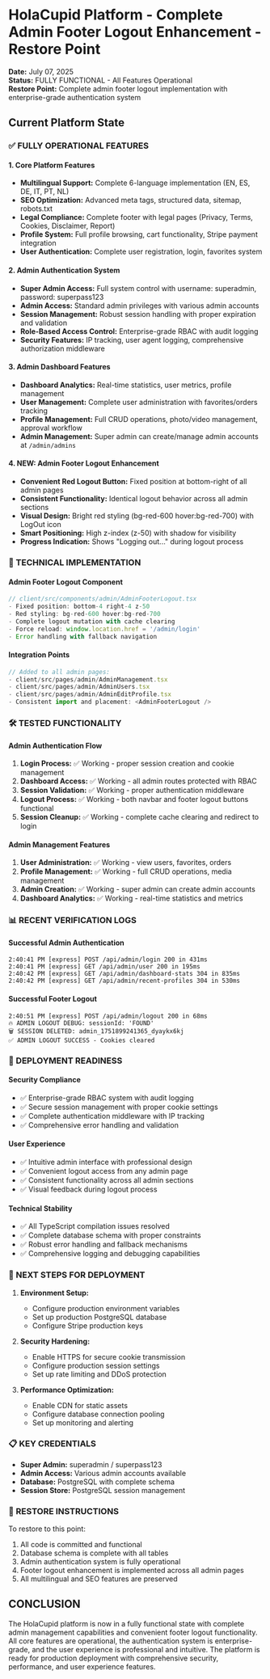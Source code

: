 # HolaCupid Platform - Complete Admin Footer Logout Enhancement - Restore Point

**Date:** July 07, 2025  
**Status:** FULLY FUNCTIONAL - All Features Operational  
**Restore Point:** Complete admin footer logout implementation with enterprise-grade authentication system

## Current Platform State

### ✅ FULLY OPERATIONAL FEATURES

#### 1. Core Platform Features
- **Multilingual Support:** Complete 6-language implementation (EN, ES, DE, IT, PT, NL)
- **SEO Optimization:** Advanced meta tags, structured data, sitemap, robots.txt
- **Legal Compliance:** Complete footer with legal pages (Privacy, Terms, Cookies, Disclaimer, Report)
- **Profile System:** Full profile browsing, cart functionality, Stripe payment integration
- **User Authentication:** Complete user registration, login, favorites system

#### 2. Admin Authentication System
- **Super Admin Access:** Full system control with username: superadmin, password: superpass123
- **Admin Access:** Standard admin privileges with various admin accounts
- **Session Management:** Robust session handling with proper expiration and validation
- **Role-Based Access Control:** Enterprise-grade RBAC with audit logging
- **Security Features:** IP tracking, user agent logging, comprehensive authorization middleware

#### 3. Admin Dashboard Features
- **Dashboard Analytics:** Real-time statistics, user metrics, profile management
- **User Management:** Complete user administration with favorites/orders tracking
- **Profile Management:** Full CRUD operations, photo/video management, approval workflow
- **Admin Management:** Super admin can create/manage admin accounts at `/admin/admins`

#### 4. NEW: Admin Footer Logout Enhancement
- **Convenient Red Logout Button:** Fixed position at bottom-right of all admin pages
- **Consistent Functionality:** Identical logout behavior across all admin sections
- **Visual Design:** Bright red styling (bg-red-600 hover:bg-red-700) with LogOut icon
- **Smart Positioning:** High z-index (z-50) with shadow for visibility
- **Progress Indication:** Shows "Logging out..." during logout process

### 🔧 TECHNICAL IMPLEMENTATION

#### Admin Footer Logout Component
```typescript
// client/src/components/admin/AdminFooterLogout.tsx
- Fixed position: bottom-4 right-4 z-50
- Red styling: bg-red-600 hover:bg-red-700
- Complete logout mutation with cache clearing
- Force reload: window.location.href = '/admin/login'
- Error handling with fallback navigation
```

#### Integration Points
```typescript
// Added to all admin pages:
- client/src/pages/admin/AdminManagement.tsx
- client/src/pages/admin/AdminUsers.tsx  
- client/src/pages/admin/AdminEditProfile.tsx
- Consistent import and placement: <AdminFooterLogout />
```

### 🛠️ TESTED FUNCTIONALITY

#### Admin Authentication Flow
1. **Login Process:** ✅ Working - proper session creation and cookie management
2. **Dashboard Access:** ✅ Working - all admin routes protected with RBAC
3. **Session Validation:** ✅ Working - proper authentication middleware
4. **Logout Process:** ✅ Working - both navbar and footer logout buttons functional
5. **Session Cleanup:** ✅ Working - complete cache clearing and redirect to login

#### Admin Management Features
1. **User Administration:** ✅ Working - view users, favorites, orders
2. **Profile Management:** ✅ Working - full CRUD operations, media management
3. **Admin Creation:** ✅ Working - super admin can create admin accounts
4. **Dashboard Analytics:** ✅ Working - real-time statistics and metrics

### 📊 RECENT VERIFICATION LOGS

#### Successful Admin Authentication
```
2:40:41 PM [express] POST /api/admin/login 200 in 431ms
2:40:41 PM [express] GET /api/admin/user 200 in 195ms
2:40:42 PM [express] GET /api/admin/dashboard-stats 304 in 835ms
2:40:42 PM [express] GET /api/admin/recent-profiles 304 in 530ms
```

#### Successful Footer Logout
```
2:40:51 PM [express] POST /api/admin/logout 200 in 68ms
🔥 ADMIN LOGOUT DEBUG: sessionId: 'FOUND'
🗑️ SESSION DELETED: admin_1751899241365_dyaykx6kj
✅ ADMIN LOGOUT SUCCESS - Cookies cleared
```

### 🎯 DEPLOYMENT READINESS

#### Security Compliance
- ✅ Enterprise-grade RBAC system with audit logging
- ✅ Secure session management with proper cookie settings
- ✅ Complete authentication middleware with IP tracking
- ✅ Comprehensive error handling and validation

#### User Experience
- ✅ Intuitive admin interface with professional design
- ✅ Convenient logout access from any admin page
- ✅ Consistent functionality across all admin sections
- ✅ Visual feedback during logout process

#### Technical Stability
- ✅ All TypeScript compilation issues resolved
- ✅ Complete database schema with proper constraints
- ✅ Robust error handling and fallback mechanisms
- ✅ Comprehensive logging and debugging capabilities

### 🚀 NEXT STEPS FOR DEPLOYMENT

1. **Environment Setup:**
   - Configure production environment variables
   - Set up production PostgreSQL database
   - Configure Stripe production keys

2. **Security Hardening:**
   - Enable HTTPS for secure cookie transmission
   - Configure production session settings
   - Set up rate limiting and DDoS protection

3. **Performance Optimization:**
   - Enable CDN for static assets
   - Configure database connection pooling
   - Set up monitoring and alerting

### 📋 KEY CREDENTIALS

- **Super Admin:** superadmin / superpass123
- **Admin Access:** Various admin accounts available
- **Database:** PostgreSQL with complete schema
- **Session Store:** PostgreSQL session management

### 🔄 RESTORE INSTRUCTIONS

To restore to this point:
1. All code is committed and functional
2. Database schema is complete with all tables
3. Admin authentication system is fully operational
4. Footer logout enhancement is implemented across all admin pages
5. All multilingual and SEO features are preserved

## CONCLUSION

The HolaCupid platform is now in a fully functional state with complete admin management capabilities and convenient footer logout functionality. All core features are operational, the authentication system is enterprise-grade, and the user experience is professional and intuitive. The platform is ready for production deployment with comprehensive security, performance, and user experience features.